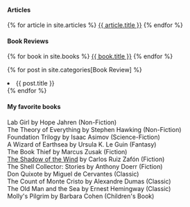 #### Articles
{% for article in site.articles %}
<a href="{{ article.url }}">{{ article.title }}</a>
{% endfor %}

#### Book Reviews
{% for book in site.books %}
<a href="{{ book.url }}">{{ book.title }}</a>
{% endfor %}

{% for post in site.categories[Book Review] %}
    <li>{{ post.title }}</li>
{% endfor %}

#### My favorite books
Lab Girl by Hope Jahren (Non-Fiction)  
The Theory of Everything by Stephen Hawking (Non-Fiction)  
Foundation Trilogy by Isaac Asimov (Science-Fiction)  
A Wizard of Earthsea by Ursula K. Le Guin  (Fantasy)  
The Book Thief by Marcus Zusak (Fiction)  
[The Shadow of the Wind](_books/the-shadow-of-the-wind.md) by Carlos Ruiz Zafón (Fiction)  
The Shell Collector: Stories by Anthony Doerr  (Fiction)  
Don Quixote by Miguel de Cervantes (Classic)  
The Count of Monte Cristo by Alexandre Dumas (Classic)  
The Old Man and the Sea by Ernest Hemingway (Classic)  
Molly's Pilgrim by Barbara Cohen (Children's Book)  

  
